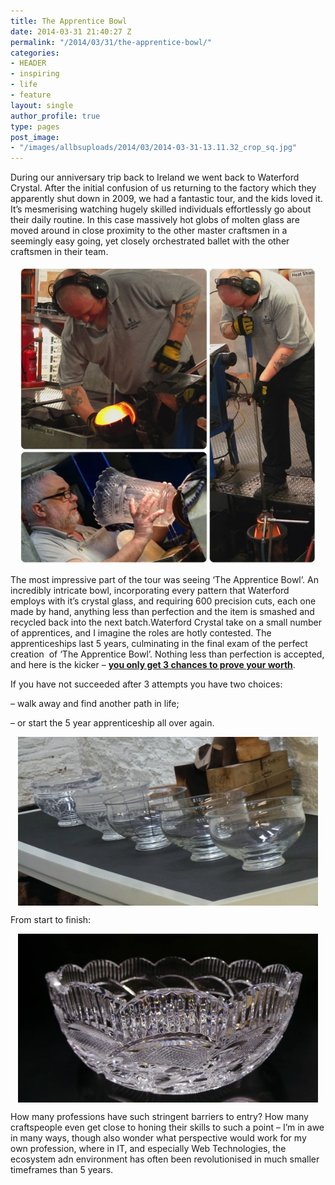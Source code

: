 ```yaml
---
title: The Apprentice Bowl
date: 2014-03-31 21:40:27 Z
permalink: "/2014/03/31/the-apprentice-bowl/"
categories:
- HEADER
- inspiring
- life
- feature
layout: single
author_profile: true
type: pages
post_image:
- "/images/allbsuploads/2014/03/2014-03-31-13.11.32_crop_sq.jpg"
---
```


During our anniversary trip back to Ireland we went back to Waterford Crystal. After the initial confusion of us returning to the factory which they apparently shut down in 2009, we had a fantastic tour, and the kids loved it. It’s mesmerising watching hugely skilled individuals effortlessly go about their daily routine. In this case massively hot globs of molten glass are moved around in close proximity to the other master craftsmen in a seemingly easy going, yet closely orchestrated ballet with the other craftsmen in their team.

<img style="display: block; margin-left: auto; margin-right: auto; border: 0px;" title="2014-03-31_Waterford_Crystal_1200.jpg" src="/images/allbsuploads/2014/03/2014-03-31_Waterford_Crystal_1200.jpg" alt="2014 03 31 Waterford Crystal 1200" width="480" height="480" border="0" />

The most impressive part of the tour was seeing &#8216;The Apprentice Bowl’. An incredibly intricate bowl, incorporating every pattern that Waterford employs with it’s crystal glass, and requiring 600 precision cuts, each one made by hand, anything less than perfection and the item is smashed and recycled back into the next batch.Waterford Crystal take on a small number of apprentices, and I imagine the roles are hotly contested. The apprenticeships last 5 years, culminating in the final exam of the perfect creation  of ‘The Apprentice Bowl’. Nothing less than perfection is accepted, and here is the kicker &#8211; **<span style="text-decoration: underline;">you only get 3 chances to prove your worth</span>**.

If you have not succeeded after 3 attempts you have two choices:

&#8211; walk away and find another path in life;

&#8211; or start the 5 year apprenticeship all over again.

<img style="display: block; margin-left: auto; margin-right: auto; border: 0px;" title="2014-03-31 12.37.44.jpg" src="/images/allbsuploads/2014/03/2014-03-31-12.37.44.jpg" alt="2014 03 31 12 37 44" width="480" height="270" border="0" />

From start to finish:

<img style="display: block; margin-left: auto; margin-right: auto; border: 0px;" title="2014-03-31 13.11.20.jpg" src="/images/allbsuploads/2014/03/2014-03-31-13.11.20.jpg" alt="2014 03 31 13 11 20" width="480" height="270" border="0" />

How many professions have such stringent barriers to entry? How many craftspeople even get close to honing their skills to such a point &#8211; I’m in awe in many ways, though also wonder what perspective would work for my own profession, where in IT, and especially Web Technologies, the ecosystem adn environment has often been revolutionised in much smaller timeframes than 5 years.
